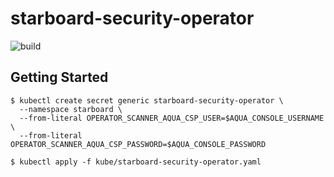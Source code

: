 # starboard-security-operator

![build](https://github.com/aquasecurity/starboard-security-operator/workflows/build/badge.svg)

## Getting Started

```
$ kubectl create secret generic starboard-security-operator \
  --namespace starboard \
  --from-literal OPERATOR_SCANNER_AQUA_CSP_USER=$AQUA_CONSOLE_USERNAME \
  --from-literal OPERATOR_SCANNER_AQUA_CSP_PASSWORD=$AQUA_CONSOLE_PASSWORD
```

```
$ kubectl apply -f kube/starboard-security-operator.yaml
```
